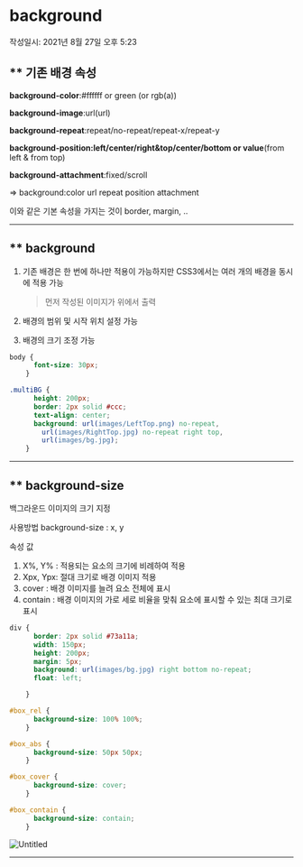 # background
작성일시: 2021년 8월 27일 오후 5:23

## ** 기존 배경 속성

**background-color**:#ffffff or green (or rgb(a))

**background-image**:url(url)

**background-repeat**:repeat/no-repeat/repeat-x/repeat-y

**background-position:left/center/right&top/center/bottom or value**(from left & from top)

**background-attachment**:fixed/scroll

=> background:color url repeat position attachment

이와 같은 기본 속성을 가지는 것이 border, margin, ..

---

## ** background

1. 기존 배경은 한 번에 하나만 적용이 가능하지만
CSS3에서는 여러 개의 배경을 동시에 적용 가능


    >먼저 작성된 이미지가 위에서 출력

2. 배경의 범위 및 시작 위치 설정 가능

3. 배경의 크기 조정 가능

```css
body {
      font-size: 30px;
    }

.multiBG {
      height: 200px;
      border: 2px solid #ccc;
      text-align: center;
      background: url(images/LeftTop.png) no-repeat,
        url(images/RightTop.jpg) no-repeat right top,
        url(images/bg.jpg);
    }
```

---

## ** background-size

백그라운드 이미지의 크기 지정

사용방법
       background-size : x, y

속성 값

1. X%, Y% : 적용되는 요소의 크기에 비례하여 적용
2. Xpx, Ypx: 절대 크기로 배경 이미지 적용
3. cover : 배경 이미지를 늘려 요소 전체에 표시
4. contain : 배경 이미지의 가로 세로 비율을 맞춰 요소에 표시할 수 있는 최대 크기로 표시

```css
div {
      border: 2px solid #73a11a;
      width: 150px;
      height: 200px;
      margin: 5px;
      background: url(images/bg.jpg) right bottom no-repeat;
      float: left;

    }

#box_rel {
      background-size: 100% 100%;
    }

#box_abs {
      background-size: 50px 50px;
    }

#box_cover {
      background-size: cover;
    }

#box_contain {
      background-size: contain;
    }
```

![Untitled](https://s3.us-west-2.amazonaws.com/secure.notion-static.com/d55aafc9-37b4-4280-bbb2-0a15823baacd/Untitled.png?X-Amz-Algorithm=AWS4-HMAC-SHA256&X-Amz-Content-Sha256=UNSIGNED-PAYLOAD&X-Amz-Credential=AKIAT73L2G45EIPT3X45%2F20211220%2Fus-west-2%2Fs3%2Faws4_request&X-Amz-Date=20211220T071052Z&X-Amz-Expires=86400&X-Amz-Signature=a22f66e5462b86512b3c82cd142b6452993e7eb6f73b81450a9c2f332f4d4888&X-Amz-SignedHeaders=host&response-content-disposition=filename%20%3D%22Untitled.png%22&x-id=GetObject)

---